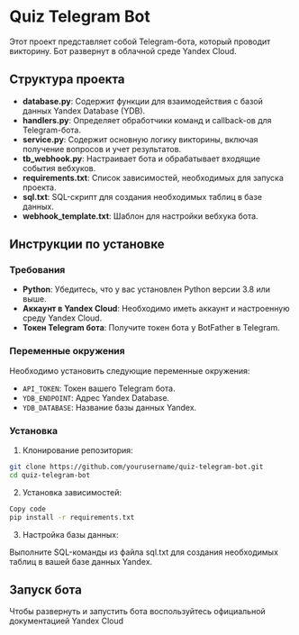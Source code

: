 # Quiz Telegram Bot

Этот проект представляет собой Telegram-бота, который проводит викторину. Бот развернут в облачной среде Yandex Cloud.

## Структура проекта

- **database.py**: Содержит функции для взаимодействия с базой данных Yandex Database (YDB).
- **handlers.py**: Определяет обработчики команд и callback-ов для Telegram-бота.
- **service.py**: Содержит основную логику викторины, включая получение вопросов и учет результатов.
- **tb_webhook.py**: Настраивает бота и обрабатывает входящие события вебхуков.
- **requirements.txt**: Список зависимостей, необходимых для запуска проекта.
- **sql.txt**: SQL-скрипт для создания необходимых таблиц в базе данных.
- **webhook_template.txt**: Шаблон для настройки вебхука бота.

## Инструкции по установке

### Требования

- **Python**: Убедитесь, что у вас установлен Python версии 3.8 или выше.
- **Аккаунт в Yandex Cloud**: Необходимо иметь аккаунт и настроенную среду Yandex Cloud.
- **Токен Telegram бота**: Получите токен бота у BotFather в Telegram.

### Переменные окружения

Необходимо установить следующие переменные окружения:

- `API_TOKEN`: Токен вашего Telegram бота.
- `YDB_ENDPOINT`: Адрес Yandex Database.
- `YDB_DATABASE`: Название базы данных Yandex.

### Установка

1. Клонирование репозитория:

```bash
git clone https://github.com/yourusername/quiz-telegram-bot.git
cd quiz-telegram-bot
```

2. Установка зависимостей:

```bash
Copy code
pip install -r requirements.txt
```

3. Настройка базы данных:

Выполните SQL-команды из файла sql.txt для создания необходимых таблиц в вашей базе данных Yandex.

## Запуск бота

Чтобы развернуть и запустить бота воспользуйтесь официальной документацией Yandex Cloud
